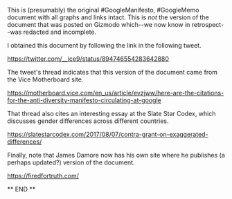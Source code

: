 This is (presumably) the original #GoogleManifesto, #GoogleMemo document
with all graphs and links intact. This is _not_ the version of the
document that was posted on Gizmodo which--we now know in
retrospect--was redacted and incomplete.

I obtained this document by following the link in the following tweet.

<https://twitter.com/__ice9/status/894746554283642880>

The tweet's thread indicates that this version of the document came from
the Vice Motherboard site.

<https://motherboard.vice.com/en_us/article/evzjww/here-are-the-citations-for-the-anti-diversity-manifesto-circulating-at-google>

That thread also cites an interesting essay at the Slate Star Codex,
which discusses gender differences across different countries.

<https://slatestarcodex.com/2017/08/07/contra-grant-on-exaggerated-differences/>

Finally, note that James Damore now has his own site where he publishes
(a perhaps updated?) version of the document.

<https://firedfortruth.com/>


** END **

